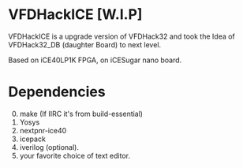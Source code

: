 # VFDHackICE  [W.I.P]

VFDHackICE is a upgrade version of VFDHack32 and took the Idea of VFDHack32_DB (daughter Board) to next level.  

Based on iCE40LP1K FPGA, on iCESugar nano board.

Dependencies 
=

0. make (If IIRC it's from build-essential)
1. Yosys
2. nextpnr-ice40
3. icepack
4. iverilog (optional).
5. your favorite choice of text editor.

